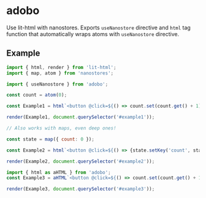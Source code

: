 # adobo
Use lit-html with nanostores. Exports `useNanostore` directive and `html` tag function that automatically wraps atoms with `useNanostore` directive.

## Example
```js
import { html, render } from 'lit-html';
import { map, atom } from 'nanostores';

import { useNanostore } from 'adobo';

const count = atom(0);

const Example1 = html`<button @click=${() => count.set(count.get() + 1)}>${useNanostore(count)}</button>`;

render(Example1, document.querySelector('#example1'));

// Also works with maps, even deep ones!

const state = map({ count: 0 });

const Example2 = html`<button @click=${() => {state.setKey('count', state.get().count + 1)}}>${useNanostore(state, 'count')}</button>`;

render(Example2, document.querySelector('#example2'));

import { html as aHTML } from 'adobo';
const Example3 = aHTML`<button @click=${() => count.set(count.get() + 1)}>${count}</button>`;

render(Example3, document.querySelector('#example3'));
```